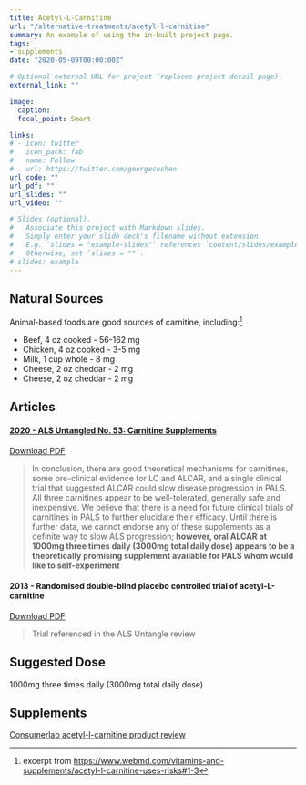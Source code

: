 ```yaml
---
title: Acetyl-L-Carnitine
url: "/alternative-treatments/acetyl-l-carnitine"
summary: An example of using the in-built project page.
tags:
- supplements
date: "2020-05-09T00:00:00Z"

# Optional external URL for project (replaces project detail page).
external_link: ""

image:
  caption:
  focal_point: Smart

links:
# - icon: twitter
#   icon_pack: fab
#   name: Follow
#   url: https://twitter.com/georgecushen
url_code: ""
url_pdf: ""
url_slides: ""
url_video: ""

# Slides (optional).
#   Associate this project with Markdown slides.
#   Simply enter your slide deck's filename without extension.
#   E.g. `slides = "example-slides"` references `content/slides/example-slides.md`.
#   Otherwise, set `slides = ""`.
# slides: example
---
```

## Natural Sources

Animal-based foods are good sources of carnitine, including:[^1]
* Beef, 4 oz cooked - 56-162 mg
* Chicken, 4 oz cooked - 3-5 mg
* Milk, 1 cup whole - 8 mg
* Cheese, 2 oz cheddar - 2 mg
* Cheese, 2 oz cheddar - 2 mg

[^1]: excerpt from https://www.webmd.com/vitamins-and-supplements/acetyl-l-carnitine-uses-risks#1-3

## Articles

#### [2020 - ALS Untangled No. 53: Carnitine Supplements](https://www.tandfonline.com/doi/full/10.1080/21678421.2020.1726565)
<a class="btn btn-outline-primary" target="_blank" rel="noopener noreferrer" href="./carnitine_supplements.pdf">Download PDF</a> 
> In conclusion, there are good theoretical mechanisms for carnitines, some pre-clinical evidence for LC and ALCAR, and a single clinical trial that suggested ALCAR could slow disease progression in PALS. All three carnitines appear to be well-tolerated, generally safe and inexpensive. We believe that there is a need for future clinical trials of carnitines in PALS to further elucidate their efficacy. Until there is further data, we cannot endorse any of these supplements as a definite way to slow ALS progression; **however, oral ALCAR at 1000mg three times daily (3000mg total daily dose) appears to be a theoretically promising supplement available for PALS whom would like to self-experiment**

#### 2013 - Randomised double-blind placebo controlled trial of acetyl-L-carnitine
<a class="btn btn-outline-primary" target="_blank" rel="noopener noreferrer" href="./randomized_double_blinf_placebo_controller_trial_of_acetyl_l_carnitine_for_als.pdf">Download PDF</a> 
> Trial referenced in the ALS Untangle review

## Suggested Dose
1000mg three times daily (3000mg total daily dose)

## Supplements
[Consumerlab acetyl-l-carnitine product review](./consumerlab_acetyl-l-carnitine_supplement_review.pdf)